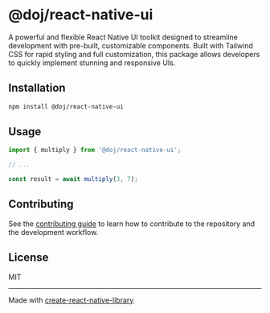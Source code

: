 # @doj/react-native-ui

A powerful and flexible React Native UI toolkit designed to streamline development with pre-built, customizable components. Built with Tailwind CSS for rapid styling and full customization, this package allows developers to quickly implement stunning and responsive UIs. 

## Installation

```sh
npm install @doj/react-native-ui
```

## Usage


```js
import { multiply } from '@doj/react-native-ui';

// ...

const result = await multiply(3, 7);
```


## Contributing

See the [contributing guide](CONTRIBUTING.md) to learn how to contribute to the repository and the development workflow.

## License

MIT

---

Made with [create-react-native-library](https://github.com/callstack/react-native-builder-bob)
